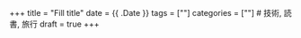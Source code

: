+++
title = "Fill title"
date = {{ .Date }}
tags = [""]
categories = [""] # 技術, 読書, 旅行
draft = true
+++

